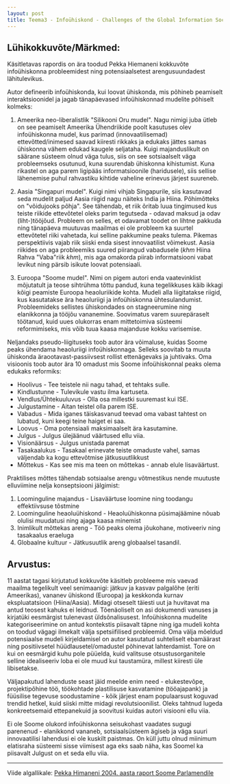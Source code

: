 ```yaml
---
layout: post
title: Teema3 - Infoühiskond - Challenges of the Global Information Society
---
```


Lühikokkuvõte/Märkmed:
----------------------
Käsitletavas rapordis on ära toodud Pekka Hiemaneni kokkuvõte infoühiskonna probleemidest ning potensiaalsetest arengusuundadest lähitulevikus. 

Autor defineerib infoühiskonda, kui loovat ühiskonda, mis põhineb peamiselt interaktsioonidel ja jagab tänapäevased infoühiskonnad mudelite põhiselt kolmeks: 

1. Ameerika neo-liberalistlik "Silikooni Oru mudel". 
Nagu nimigi juba ütleb on see peamiselt Ameerika Ühendriikide poolt kasutuses olev infoühiskonna mudel, kus parimad (innovaatilisemad) ettevõtted/inimesed saavad kiiresti rikkaks ja edukaks jättes samas ühiskonna vähem edukad kaugele seljataha. Kuigi majanduslikult on säärane süsteem olnud väga tulus, siis on see sotsiaalselt väga probleemseks osutunud, kuna suurendab ühiskonna kihistumist. Kuna rikastel on aga parem ligipääs informatsioonile (haridusele), siis sellise lähenemise puhul rahvastiku kihtide vaheline erinevus järjest suureneb. 

2. Aasia "Singapuri mudel". 
Kuigi nimi vihjab Singapurile, siis kasutavad seda mudelit paljud Aasia riigid nagu näiteks India ja Hiina. Põhimõtteks on "võidujooks põhja". See tähendab, et riik õritab luua tingimused kus teiste riikide ettevõtetel oleks parim tegutseda - odavad maksud ja odav (liht-)tööjõud. Probleem on selles, et odavamat toodet on lihtne pakkuda ning tänapäeva muutuvas maailmas ei ole probleem ka suurtel ettevõtetel riiki vahetada, kui selline pakkumine peaks tulema. Pikemas perspektiivis vajab riik siiski enda sisest innovaatilist võimekust. Aasia riikides on aga probleemiks suured piirangud vabadusele (*khm* Hiina Rahva "Vaba"riik *khm*), mis aga omakorda piirab informatsiooni vabat levikut ning pärsib isikute loovat potensiaali.

3. Euroopa "Soome mudel".
Nimi on pigem autori enda vaatevinklist mõjutatult ja teose sihtrühma tõttu pandud, kuna tegelikkuses käib ikkagi kõigi peamiste Euroopa heaoluriikide kohta. Mudeli alla liigitatakse riigid, kus kasutatakse ära heaoluriigi ja infoühiskonna ühtesulandumist. Probleemideks sellistes ühiskondades on stagneerumine ning elanikkonna ja tööjõu vananemine. Soovimatus varem suurepäraselt töötanud, kuid uues olukorras enam mittetoimiva süsteemi reformimiseks, mis võib tuua kaasa majanduse kokku varisemise.

Neljandaks pseudo-liigituseks toob autor ära võimaluse, kuidas Soome peaks ühendama heaoluriigi infoühiskonnaga. Selleks soovitab ta muuta ühiskonda äraootavast-passiivsest rollist ettenägevaks ja juhtivaks. Oma visioonis toob autor ära 10 omadust mis Soome infoühiskonnal peaks olema edukaks reformiks: 

 - Hoolivus - Tee teistele nii nagu tahad, et tehtaks sulle.
 - Kindlustunne - Tulevikule vastu ilma kartuseta.
 - Vendlus/Ühtekuuluvus - Olla osa millestki suuremast kui ISE.
 - Julgustamine - Aitan teistel olla parem ISE.
 - Vabadus - Mida iganes täiskasvanud teevad oma vabast tahtest on lubatud, kuni keegi teine haiget ei saa. 
 - Loovus - Oma potensiaali maksimaalselt ära kasutamine.
 - Julgus - Julgus ülejäänud väärtused ellu viia.
 - Visionäärsus - Julgus unistada paremat
 - Tasakaalukus - Tasakaal erinevate teiste omaduste vahel, samas väljendab ka kogu ettevõtmise jätkusuutlikkust
 - Mõttekus - Kas see mis ma teen on mõttekas - annab elule lisaväärtust.

Praktilises mõttes tähendab sotsiaalse arengu võtmestikus nende muutuste elluviimine nelja konseptsiooni jälgimist:

1. Loominguline majandus - Lisaväärtuse loomine ning toodangu effektiivsuse tõstmine
2. Loominguline heaoluühiskond - Heaoluühiskonna püsimajäämine nõuab olulisi muudatusi ning ajaga kaasa minemist
3. Inimlikult mõttekas areng - Töö peaks olema jõukohane, motiveeriv ning tasakaalus eraeluga
4. Globaalne kultuur - Jätkusuutlik areng globaalsel tasandil. 

Arvustus:
---------

11 aastat tagasi kirjutatud kokkuvõte käsitleb probleeme mis vaevad maailma tegelikult veel senimaanigi: jätkuv ja kasvav palgalõhe (eriti Ameerikas),  vananev ühiskond (Euroopa) ja keskkonda kurnav ekspluatatsioon (Hiina/Aasia). Midagi otseselt täiesti uut ja huvitavat ma antud teosest kahuks ei leidnud. Tõenäoliselt on asi dokumendi vanuses ja kirjatüki eesmärgist tulenevast üldsõnalisusest. Infoühiskonna mudelite kategoriseerimine on antud kontekstis piisavalt täpne ning iga mudeli kohta on toodud vägagi ilmekalt välja spetsiifilised probleemid. Oma välja mõeldud potensiaalse mudeli kirjeldamisel on autor kasutatud suhteliselt ebamäärast ning positiivsetel hüüdlausetel/omadustel põhinevat lahterdamist. Tore on kui on eesmärgid kuhu pole püüelda, kuid valitsuse otsustusorganitele selline idealiseeriv loba ei ole muud kui taustamüra, millest kiiresti üle libisetakse. 

Väljapakutud lahenduste seast jäid meelde enim need - elukestevõpe, projektipõhine töö, töökohtade plastilisuse kasvatamine (tööajapank) ja füüsilise tegevuse soodustamine - kõik järjest enam populaarsust koguvad trendid hetkel, kuid siiski mitte midagi revolutsioonilist. Oleks tahtnud lugeda konkreetsemaid ettepanekuid ja soovitusi kuidas autori visiooni ellu viia. 

Ei ole Soome olukord infoühiskonna seisukohast vaadates sugugi parenenud - elanikkond vananeb, sotsiaalsüsteem ägiseb ja väga suuri innovaatilisi lahendusi ei ole kuskilt paistmas. On küll juttu olnud miinimum elatisraha süsteemi sisse viimisest aga eks saab näha, kas Soomel ka piisavalt Julgust on et seda ellu viia.

****
Viide algallikale: [Pekka Himaneni 2004. aasta raport Soome Parlamendile](https://web.archive.org/web/20150320175001/http://www.eduskunta.fi/efakta/vk/tuv/challenges_of_the_globalinformationsociety.pdf)